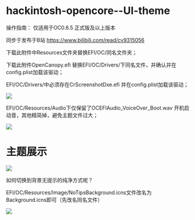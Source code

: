 # hackintosh-opencore--UI-theme

操作指南： 仅适用于OC0.6.5 正式版及以上版本 

同步于发布于B站  https://www.bilibili.com/read/cv9315056

下载此附件中Resources文件夹替换EFI/OC/同名文件夹；

下载此附件OpenCanopy.efi 替换EFI/OC/Drivers/下同名文件，并确认并在config.plist加载该驱动；

EFI/OC/Drivers/中必须存在CrScreenshotDxe.efi 并在config.plist加载该驱动；

![](https://github.com/Xmingbai/hackintosh-opencore--UI-theme/blob/main/iShot2021-01-17.png)


EFI/OC/Resources/Audio下仅保留了OCEFIAudio_VoiceOver_Boot.wav 开机启动音，其他精简掉，避免主题文件过大；

![](https://github.com/Xmingbai/hackintosh-opencore--UI-theme/blob/main/audio.png)




# 主题展示


![](https://github.com/Xmingbai/hackintosh-opencore--UI-theme/blob/main/TipsBackground.png)

如何切换到背景无提示的纯净方式呢？

EFI/OC/Resources/Image/NoTipsBackground.icns文件改名为Background.icns即可（先改名同名文件）


![](https://github.com/Xmingbai/hackintosh-opencore--UI-theme/blob/main/NoTipsBackground.png)
